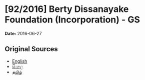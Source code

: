 # [92/2016] Berty Dissanayake Foundation (Incorporation) - GS

**Date:** 2016-06-27

## Original Sources

- [English](https://documents.gov.lk/view/bills/2016/6/92-2016_E.pdf)
- [සිංහල](https://documents.gov.lk/view/bills/2016/6/92-2016_S.pdf)
- [தமிழ்](https://documents.gov.lk/view/bills/2016/6/92-2016_T.pdf)
